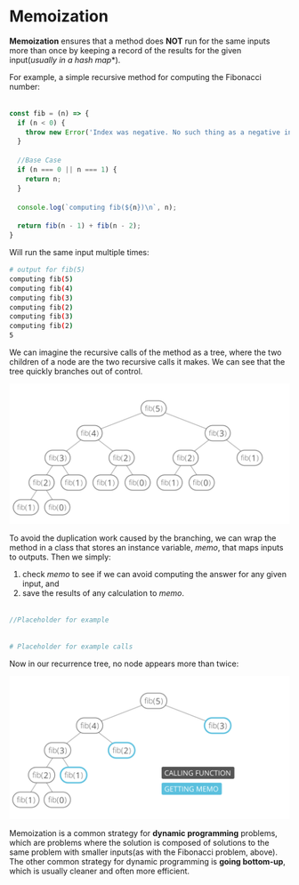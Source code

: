 # Memoization

**Memoization** ensures that a method does **NOT** run for the same inputs more than once by keeping a record of the results for the given input(*usually in a hash map**).

For example, a simple recursive method for computing the Fibonacci number:

```js

const fib = (n) => {
  if (n < 0) {
    throw new Error('Index was negative. No such thing as a negative index in a series');
  }

  //Base Case
  if (n === 0 || n === 1) {
    return n;
  }

  console.log(`computing fib(${n})\n`, n);

  return fib(n - 1) + fib(n - 2);
}

```

Will run the same input multiple times:

```bash
# output for fib(5)
computing fib(5)
computing fib(4)
computing fib(3)
computing fib(2)
computing fib(3)
computing fib(2)
5
```

We can imagine the recursive calls of the method as a tree, where the two children of a node are the two recursive calls it makes. We can see that the tree quickly branches out of control.

![Fib Tree](../../assets/fibonacci__binary_tree_recursive.svg)


To avoid the duplication work caused by the branching, we can wrap the method in a class that stores an instance variable, *memo*, that maps inputs to outputs. Then we simply:

1. check *memo* to see if we can avoid computing the answer for any given input, and
2. save the results of any calculation to *memo*.

```js

//Placeholder for example

```

```bash

# Placeholder for example calls

```

Now in our recurrence tree, no node appears more than twice:

![Memo Fib Tree](../../assets/fibonacci__binary_tree_memoized.svg)

Memoization is a common strategy for **dynamic programming** problems, which are problems where the solution is composed of solutions to the same problem with smaller inputs(as with the Fibonacci problem, above). The other common strategy for dynamic programming is **going bottom-up**, which is usually cleaner and often more efficient.